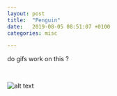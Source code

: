 ```yaml
---
layout: post
title:  "Penguin"
date:   2019-08-05 08:51:07 +0100
categories: misc

---
```


do gifs work on this
?

&nbsp;
&nbsp;

![alt text](https://media.giphy.com/media/C9AuY1VOvurxm/giphy.gif)
